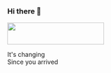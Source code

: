 ### Hi there 👋

<a href="https://codetrace.com/users/labeldock"><img src="https://codetrace.com/widget/labeldock" width="220" height="50" /></a>

It's changing<br/>Since you arrived
